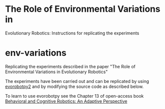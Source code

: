 # The Role of Environmental Variations in
Evolutionary Robotics: Instructions for replicating the experiments
# env-variations
Replicating the experiments described in the paper "The Role of Environmental Variations in Evolutionary Robotics"

The experiments have been carried out and can be replicated by using [evorobotpy2](https://github.com/snolfi/evorobotpy2) and by modifying the source code as described below. 

To learn to use evorobotpy see the Chapter 13 of open-access book [Behavioral and Cognitive Robotics: An Adaptive Perspective](https://bacrobotics.com)


